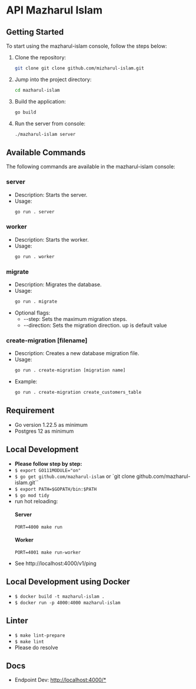 # API Mazharul Islam

## Getting Started

To start using the mazharul-islam console, follow the steps below:

1. Clone the repository:

    ```bash
    git clone git clone github.com/mizharul-islam.git
    ```

2. Jump into the project directory:

    ```bash
    cd mazharul-islam
    ```

3. Build the application:

    ```bash
    go build
    ```

4. Run the server from console:

    ```bash
    ./mazharul-islam server
    ```

## Available Commands

The following commands are available in the mazharul-islam console:

### server

- Description: Starts the server.
- Usage: 
    ```bash
    go run . server
    ```

### worker

- Description: Starts the worker.
- Usage:
    ```bash
    go run . worker
    ```

### migrate

- Description: Migrates the database.
- Usage:
    ```bash
    go run . migrate
    ```
- Optional flags:
    - --step: Sets the maximum migration steps.
    - --direction: Sets the migration direction. up is default value

### create-migration [filename]

- Description: Creates a new database migration file.
- Usage:
    ```bash
    go run . create-migration [migration name]
    ```
- Example:
    ```bash
    go run . create-migration create_customers_table 
    ```


## Requirement
- Go version 1.22.5 as minimum
- Postgres 12 as minimum

## Local Development
- **Please follow step by step:**
- `$ export GO111MODULE="on"`
- `$ go get github.com/mazharul-islam` or `git clone github.com/mazharul-islam.git``
- `$ export PATH=$GOPATH/bin:$PATH`
- `$ go mod tidy`
- run hot reloading:
  #### Server
    ```
    PORT=4000 make run
    ```
    #### Worker
    ```
    PORT=4001 make run-worker
    ```
- See http://localhost:4000/v1/ping

## Local Development using Docker
- ```$ docker build -t mazharul-islam .```
- ```$ docker run -p 4000:4000 mazharul-islam```

## Linter
- `$ make lint-prepare`
- `$ make lint`
- Please do resolve

## Docs
- Endpoint Dev: [http://localhost:4000/*](http://localhost:4000/ "Click")



